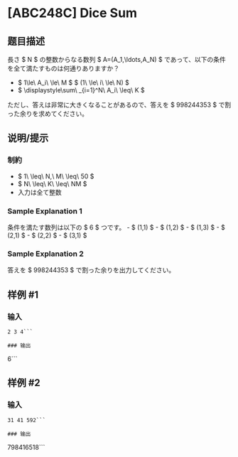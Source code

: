 # [ABC248C] Dice Sum

## 题目描述

[problemUrl]: https://atcoder.jp/contests/abc248/tasks/abc248_c

長さ $ N $ の整数からなる数列 $ A=(A_1,\ldots,A_N) $ であって、以下の条件を全て満たすものは何通りありますか？

- $ 1\le\ A_i\ \le\ M $ $ (1\ \le\ i\ \le\ N) $
- $ \displaystyle\sum\ _{i=1}^N\ A_i\ \leq\ K $

ただし、答えは非常に大きくなることがあるので、答えを $ 998244353 $ で割った余りを求めてください。

## 说明/提示

### 制約

- $ 1\ \leq\ N,\ M\ \leq\ 50 $
- $ N\ \leq\ K\ \leq\ NM $
- 入力は全て整数

### Sample Explanation 1

条件を満たす数列は以下の $ 6 $ つです。 - $ (1,1) $ - $ (1,2) $ - $ (1,3) $ - $ (2,1) $ - $ (2,2) $ - $ (3,1) $

### Sample Explanation 2

答えを $ 998244353 $ で割った余りを出力してください。

## 样例 #1

### 输入

```
2 3 4```

### 输出

```
6```

## 样例 #2

### 输入

```
31 41 592```

### 输出

```
798416518```

